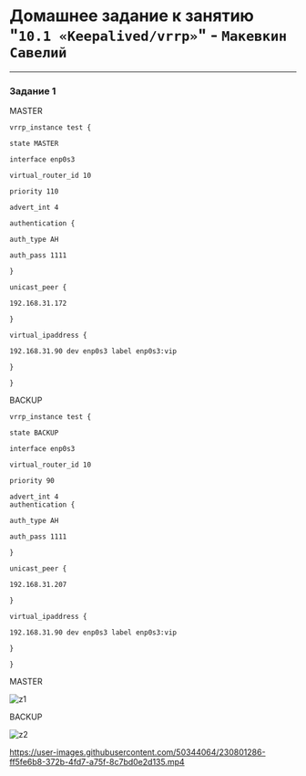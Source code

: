 # Домашнее задание к занятию "`10.1 «Keepalived/vrrp»`" - `Макевкин Савелий`

---

### Задание 1
MASTER 
```
vrrp_instance test {

state MASTER

interface enp0s3

virtual_router_id 10

priority 110

advert_int 4

authentication {

auth_type AH

auth_pass 1111

}

unicast_peer {

192.168.31.172

}

virtual_ipaddress {

192.168.31.90 dev enp0s3 label enp0s3:vip

}

}

```


BACKUP
```
vrrp_instance test {

state BACKUP

interface enp0s3

virtual_router_id 10

priority 90

advert_int 4
authentication {

auth_type AH

auth_pass 1111

}

unicast_peer {

192.168.31.207

}

virtual_ipaddress {

192.168.31.90 dev enp0s3 label enp0s3:vip

}

}

```

MASTER

![z1](https://github.com/smakevkin/10-01-hw/blob/main/1.png)




BACKUP

![z2](https://github.com/smakevkin/10-01-hw/blob/main/2.png)


https://user-images.githubusercontent.com/50344064/230801286-ff5fe6b8-372b-4fd7-a75f-8c7bd0e2d135.mp4

